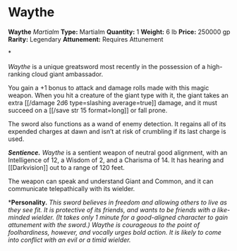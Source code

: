 # Waythe

**Waythe**
_Martialm_
**Type:** Martialm
**Quantity:** 1
**Weight:** 6 lb
**Price:** 250000 gp
**Rarity:** Legendary
**Attunement:** Requires Attunement

*<p>*Waythe* is a unique greatsword most recently in the possession of a high-ranking cloud giant ambassador.

You gain a +1 bonus to attack and damage rolls made with this magic weapon. When you hit a creature of the giant type with it, the giant takes an extra  [[/damage 2d6 type=slashing average=true]] damage, and it must succeed on a [[/save str 15 format=long]] or fall prone.

The sword also functions as a wand of enemy detection. It regains all of its expended charges at dawn and isn’t at risk of crumbling if its last charge is used.

***Sentience.** Waythe* is a sentient weapon of neutral good alignment, with an Intelligence of 12, a Wisdom of 2, and a Charisma of 14. It has hearing and [[Darkvision]] out to a range of 120 feet.

The weapon can speak and understand Giant and Common, and it can communicate telepathically with its wielder.

***Personality.** *This sword believes in freedom and allowing others to live as they see fit. It is protective of its friends, and wants to be friends with a like-minded wielder. (It takes only 1 minute for a good-aligned character to gain attunement with the sword.) *Waythe* is courageous to the point of foolhardiness, however, and vocally urges bold action. It is likely to come into conflict with an evil or a timid wielder.</p>*